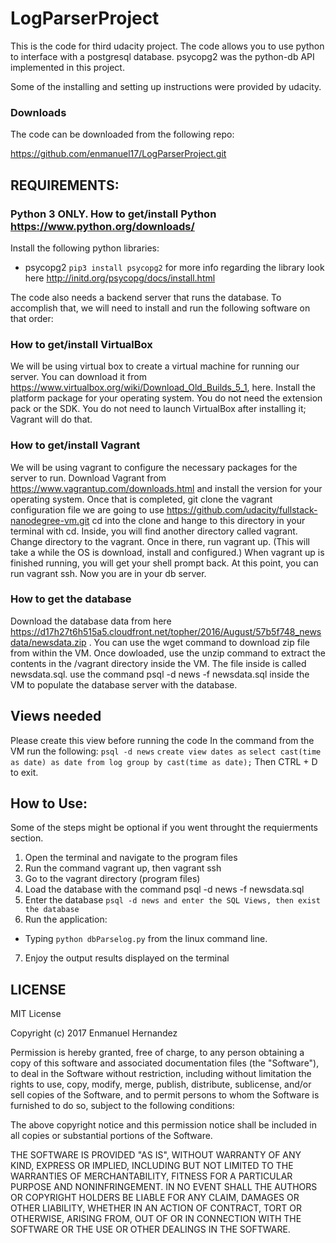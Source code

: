# LogParserProject
This is the code for third udacity project. The code allows you to use python to interface with a postgresql database. psycopg2 was the python-db API implemented in this project.

Some of the installing and setting up instructions were provided by udacity.

### Downloads

The code can be downloaded from the following repo:

https://github.com/enmanuel17/LogParserProject.git

## REQUIREMENTS:
### Python 3 ONLY. How to get/install Python https://www.python.org/downloads/
Install the following python libraries:

- psycopg2
```pip3 install psycopg2```
for more info regarding the library look here http://initd.org/psycopg/docs/install.html

The code also needs a backend server that runs the database. To accomplish that, we will need to install and run
the following software on that order:

### How to get/install VirtualBox
We will be using virtual box to create a virtual machine for running our server.
You can download it from https://www.virtualbox.org/wiki/Download_Old_Builds_5_1, here. Install the platform package for your operating system. You do not need the extension pack or the SDK. You do not need to launch VirtualBox after installing it; Vagrant will do that.

### How to get/install Vagrant
We will be using vagrant to configure the necessary packages for the server to run.
Download Vagrant from https://www.vagrantup.com/downloads.html and install the version for your operating system.
Once that is completed, git clone the vagrant configuration file we are going to use https://github.com/udacity/fullstack-nanodegree-vm.git
cd into the clone and hange to this directory in your terminal with cd. Inside, you will find another directory called vagrant. Change directory to the vagrant. Once in there, run vagrant up. (This will take a while the OS is download, install and configured.)
When vagrant up is finished running, you will get your shell prompt back. At this point, you can run vagrant ssh. Now you are in your db server.

### How to get the database
Download the database data from here https://d17h27t6h515a5.cloudfront.net/topher/2016/August/57b5f748_newsdata/newsdata.zip . You can use the wget command to download zip file from within the VM. Once dowloaded, use the unzip command to extract the contents in the /vagrant directory inside the VM. The file inside is called newsdata.sql.
use the command psql -d news -f newsdata.sql inside the VM to populate the database server with the database.

## Views needed
Please create this view before running the code
In the command from the VM run the following:
```psql -d news```
```create view dates as```
```select cast(time as date) as date from log group by cast(time as date);```
Then CTRL + D to exit.

## How to Use:
Some of the steps might be optional if you went throught the requierments section.
1. Open the terminal and navigate to the program files
2. Run the command vagrant up, then vagrant ssh
3. Go to the vagrant directory (program files)
4. Load the database with the command psql -d news -f newsdata.sql
5. Enter the database ```psql -d news and enter the SQL Views, then exist the database```
6. Run the application:
- Typing ```python dbParselog.py``` from the linux command line.
7. Enjoy the output results displayed on the terminal


## LICENSE
MIT License

Copyright (c) 2017 Enmanuel Hernandez

Permission is hereby granted, free of charge, to any person obtaining a copy
of this software and associated documentation files (the "Software"), to deal
in the Software without restriction, including without limitation the rights
to use, copy, modify, merge, publish, distribute, sublicense, and/or sell
copies of the Software, and to permit persons to whom the Software is
furnished to do so, subject to the following conditions:

The above copyright notice and this permission notice shall be included in all
copies or substantial portions of the Software.

THE SOFTWARE IS PROVIDED "AS IS", WITHOUT WARRANTY OF ANY KIND, EXPRESS OR
IMPLIED, INCLUDING BUT NOT LIMITED TO THE WARRANTIES OF MERCHANTABILITY,
FITNESS FOR A PARTICULAR PURPOSE AND NONINFRINGEMENT. IN NO EVENT SHALL THE
AUTHORS OR COPYRIGHT HOLDERS BE LIABLE FOR ANY CLAIM, DAMAGES OR OTHER
LIABILITY, WHETHER IN AN ACTION OF CONTRACT, TORT OR OTHERWISE, ARISING FROM,
OUT OF OR IN CONNECTION WITH THE SOFTWARE OR THE USE OR OTHER DEALINGS IN THE
SOFTWARE.

